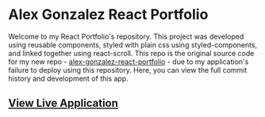 # Alex Gonzalez React Portfolio
Welcome to my React Portfolio's repository. This project was developed using reusable components, styled with plain css using styled-components, and linked together using react-scroll. This repo is the original source code for my new repo - [alex-gonzalez-react-portfolio](https://github.com/AlexisGonzalez07/alex-gonzalez-react-portfolio) - due to my application's failure to deploy using this repository. Here, you can view the full commit history and development of this app.

## [View Live Application ](https://alex-gonzalez-portfolio.netlify.app/)
